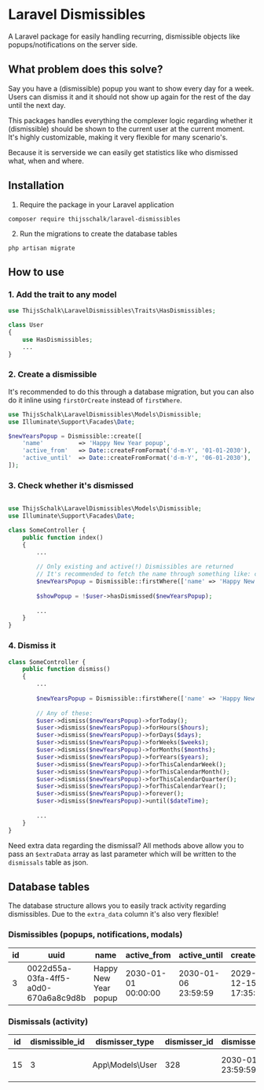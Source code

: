 # Laravel Dismissibles

A Laravel package for easily handling recurring, dismissible objects like popups/notifications on the server side.

## What problem does this solve?
Say you have a (dismissible) popup you want to show every day for a week. Users can dismiss it and it should not show up again for the rest of the day until the next day.

This packages handles everything the complexer logic regarding whether it (dismissible) should be shown to the current user at the current moment. It's highly customizable, making it very flexible for many scenario's.

Because it is serverside we can easily get statistics like who dismissed what, when and where.

## Installation
1. Require the package in your Laravel application
```shell
composer require thijsschalk/laravel-dismissibles
```

2. Run the migrations to create the database tables
```shell
php artisan migrate
```

## How to use

### 1. Add the trait to any model
```php
use ThijsSchalk\LaravelDismissibles\Traits\HasDismissibles;

class User
{
    use HasDismissibles;
    ...
}

```

### 2. Create a dismissible
It's recommended to do this through a database migration, but you can also do it inline using `firstOrCreate` instead of `firstWhere`.
```php
use ThijsSchalk\LaravelDismissibles\Models\Dismissible;
use Illuminate\Support\Facades\Date;

$newYearsPopup = Dismissible::create([
    'name'          => 'Happy New Year popup', 
    'active_from'   => Date::createFromFormat('d-m-Y', '01-01-2030'),
    'active_until'  => Date::createFromFormat('d-m-Y', '06-01-2030'),
]);

```


### 3. Check whether it's dismissed
```php

use ThijsSchalk\LaravelDismissibles\Models\Dismissible;
use Illuminate\Support\Facades\Date;

class SomeController {
    public function index()
    {
        ...
    
        // Only existing and active(!) Dismissibles are returned
        // It's recommended to fetch the name through something like: config('dismissibles.new_years_popup.name') 
        $newYearsPopup = Dismissible::firstWhere(['name' => 'Happy New Year popup']);
        
        $showPopup = !$user->hasDismissed($newYearsPopup);
        
        ...
    }
}
```

### 4. Dismiss it
```php
class SomeController {
    public function dismiss()
    {
        ...
        
        $newYearsPopup = Dismissible::firstWhere(['name' => 'Happy New Year popup']);
        
        // Any of these:
        $user->dismiss($newYearsPopup)->forToday();
        $user->dismiss($newYearsPopup)->forHours($hours);
        $user->dismiss($newYearsPopup)->forDays($days);
        $user->dismiss($newYearsPopup)->forWeeks($weeks);
        $user->dismiss($newYearsPopup)->forMonths($months);
        $user->dismiss($newYearsPopup)->forYears($years);
        $user->dismiss($newYearsPopup)->forThisCalendarWeek();
        $user->dismiss($newYearsPopup)->forThisCalendarMonth();
        $user->dismiss($newYearsPopup)->forThisCalendarQuarter();
        $user->dismiss($newYearsPopup)->forThisCalendarYear();
        $user->dismiss($newYearsPopup)->forever();
        $user->dismiss($newYearsPopup)->until($dateTime);
        
        ...
    }
}
```

Need extra data regarding the dismissal? All methods above allow you to pass an `$extraData` array as last parameter which will be written to the `dismissals` table as json.

## Database tables
The database structure allows you to easily track activity regarding dismissibles. Due to the `extra_data` column it's also very flexible!


### Dismissibles (popups, notifications, modals)
| id | uuid                                 | name                 | active_from         | active_until        | created_at          | updated_at          |
|----|--------------------------------------|----------------------|---------------------|---------------------|---------------------|---------------------|
| 3  | 0022d55a-03fa-4ff5-a0d0-670a6a8c9d8b | Happy New Year popup | 2030-01-01 00:00:00 | 2030-01-06 23:59:59 | 2029-12-15 17:35:54 | 2029-12-15 17:35:54 |


### Dismissals (activity)
| id | dismissible_id | dismisser_type  | dismisser_id | dismissed_until     | extra_data                   | created_at          | updated_at          |
|----|----------------|-----------------|--------------|---------------------|------------------------------|---------------------|---------------------|
| 15 | 3              | App\Models\User | 328          | 2030-01-02 23:59:59 | "{\"route\":\"home.index\"}" | 2030-01-02 17:35:54 | 2030-01-02 17:35:54 |

